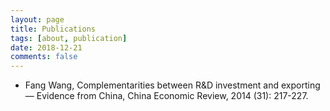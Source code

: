 ```yaml
---
layout: page
title: Publications
tags: [about, publication]
date: 2018-12-21
comments: false
---
```


+ Fang Wang, Complementarities between R&D investment and exporting — Evidence from China, China Economic Review, 2014 (31): 217-227.
